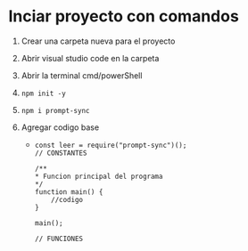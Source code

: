 # Inciar proyecto con comandos

1. Crear una carpeta nueva para el proyecto
1. Abrir visual studio code en la carpeta
1. Abrir la terminal cmd/powerShell
1. `npm init -y `
1. `npm i prompt-sync`

1. Agregar codigo base
    -   ```
        const leer = require("prompt-sync")();
        // CONSTANTES

        /**
        * Funcion principal del programa
        */
        function main() {
            //codigo
        }

        main();

        // FUNCIONES
        ```